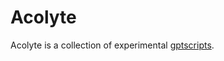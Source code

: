 # Acolyte

Acolyte is a collection of experimental [gptscripts](https://github.com/gptscript-ai/gptscript).